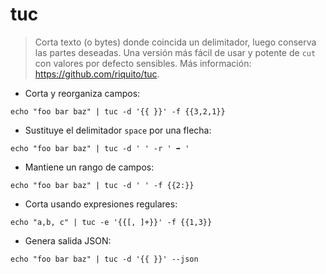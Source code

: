 # tuc

> Corta texto (o bytes) donde coincida un delimitador, luego conserva las partes deseadas.
> Una versión más fácil de usar y potente de `cut` con valores por defecto sensibles.
> Más información: <https://github.com/riquito/tuc>.

- Corta y reorganiza campos:

`echo "foo bar baz" | tuc -d '{{ }}' -f {{3,2,1}}`

- Sustituye el delimitador `space` por una flecha:

`echo "foo bar baz" | tuc -d ' ' -r ' ➡ '`

- Mantiene un rango de campos:

`echo "foo bar baz" | tuc -d ' ' -f {{2:}}`

- Corta usando expresiones regulares:

`echo "a,b, c" | tuc -e '{{[, ]+}}' -f {{1,3}}`

- Genera salida JSON:

`echo "foo bar baz" | tuc -d '{{ }}' --json`
